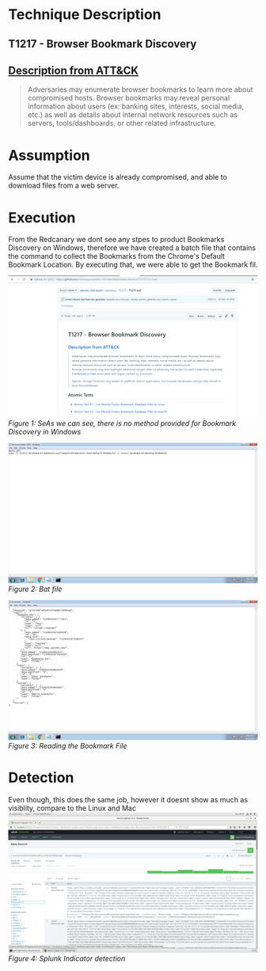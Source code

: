 <h1>Technique Description</h1>
<h2>T1217 - Browser Bookmark Discovery</h2>
<h2><a href="https://attack.mitre.org/techniques/T1217/">Description from ATT&CK</a></h2>
<blockquote>
Adversaries may enumerate browser bookmarks to learn more about compromised hosts. Browser bookmarks may reveal personal information about users (ex: banking sites, interests, social media, etc.) as well as details about internal network resources such as servers, tools/dashboards, or other related infrastructure.
</blockquote>

<h1>Assumption</h1>
Assume that the victim device is already compromised, and able to download files from a web server.

<h1>Execution</h1>
From the Redcanary we dont see any stpes to product Bookmarks Discovery on Windows, therefore we have created a batch file that contains the command to collect the Bookmarks from the Chrome's Default Bookmark Location.
By executing that, we were able to get the Bookmark fil.


![alt text](https://github.com/chadharahil/group9_mitre_testcases/blob/master/Discovery/No%20Bookmark.PNG)
*Figure 1: SeAs we can see, there is no method provided for Bookmark Discovery in Windows*



![alt text](https://github.com/chadharahil/group9_mitre_testcases/blob/master/Discovery/Bat%20file.png)
*Figure 2: Bat file*

![alt text](https://github.com/chadharahil/group9_mitre_testcases/blob/master/Discovery/Reading.png)
*Figure 3: Reading the Bookmark File*


<h1>Detection</h1>

Even though, this does the same job, however it doesnt show as much as visiblity, compare to the Linux and Mac
![alt text](https://github.com/chadharahil/group9_mitre_testcases/blob/master/Discovery/Splunk-2019-04-21-08-59-40.png)
*Figure 4: Splunk Indicator detection*


